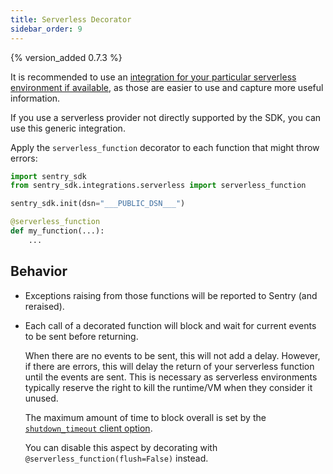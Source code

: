 ```yaml
---
title: Serverless Decorator
sidebar_order: 9
---
```


{% version_added 0.7.3 %}

<!-- WIZARD -->
It is recommended to use an [integration for your particular serverless environment if available](/platforms/python/#serverless), as those are easier to use and capture more useful information.

If you use a serverless provider not directly supported by the SDK, you can use this generic integration.

Apply the `serverless_function` decorator to each function that might throw errors:

```python
import sentry_sdk
from sentry_sdk.integrations.serverless import serverless_function

sentry_sdk.init(dsn="___PUBLIC_DSN___")

@serverless_function
def my_function(...):
    ...
```
<!-- TODO-ADD-VERIFICATION-EXAMPLE -->
<!-- ENDWIZARD -->

## Behavior

* Exceptions raising from those functions will be reported to Sentry (and reraised).

* Each call of a decorated function will block and wait for current events to be sent before returning.

  When there are no events to be sent, this will not add a delay. However, if there are errors, this will delay the return of your serverless function until the events are sent. This is necessary as serverless environments typically reserve the right to kill the runtime/VM when they consider it unused.

  The maximum amount of time to block overall is set by the [`shutdown_timeout` client option](/error-reporting/configuration/?platform=python#shutdown-timeout).

  You can disable this aspect by decorating with `@serverless_function(flush=False)` instead.
